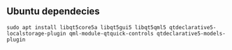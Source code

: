 ## Ubuntu dependecies

`sudo apt install libqt5core5a libqt5gui5 libqt5qml5 qtdeclarative5-localstorage-plugin qml-module-qtquick-controls qtdeclarative5-models-plugin`
